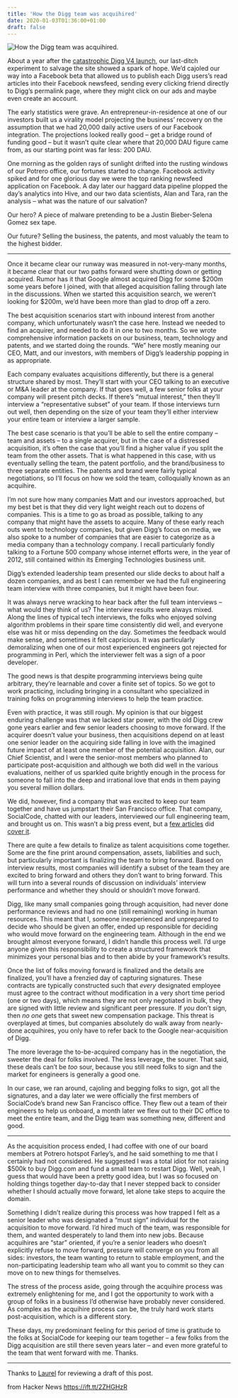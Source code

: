 ```yaml
---
title: 'How the Digg team was acquihired'
date: 2020-01-03T01:36:00+01:00
draft: false
---
```


![](https://lethain.com/static/author.png "How the Digg team was acquihired.")  

About a year after the [catastrophic Digg V4 launch](https://lethain.com/digg-v4/), our last-ditch experiment to salvage the site showed a spark of hope. We’d cajoled our way into a Facebook beta that allowed us to publish each Digg users’s read articles into their Facebook newsfeed, sending every clicking friend directly to Digg’s permalink page, where they might click on our ads and maybe even create an account.

The early statistics were grave. An entrepreneur-in-residence at one of our investors built us a virality model projecting the business’ recovery on the assumption that we had 20,000 daily active users of our Facebook integration. The projections looked really good – get a bridge round of funding good – but it wasn’t quite clear where that 20,000 DAU figure came from, as our starting point was far less: 200 DAU.

One morning as the golden rays of sunlight drifted into the rusting windows of our Potrero office, our fortunes started to change. Facebook activity spiked and for one glorious day we were the top ranking newsfeed application on Facebook. A day later our haggard data pipeline plopped the day’s analytics into Hive, and our two data scientists, Alan and Tara, ran the analysis – what was the nature of our salvation?

Our hero? A piece of malware pretending to be a Justin Bieber-Selena Gomez sex tape.

Our future? Selling the business, the patents, and most valuably the team to the highest bidder.

* * *

Once it became clear our runway was measured in not-very-many months, it became clear that our two paths forward were shutting down or getting acquired. Rumor has it that Google almost acquired Digg for some $200m some years before I joined, with that alleged acquisition falling through late in the discussions. When we started this acquisition search, we weren’t looking for $200m, we’d have been more than glad to drop off a zero.

The best acquisition scenarios start with inbound interest from another company, which unfortunately wasn’t the case here. Instead we needed to find an acquirer, and needed to do it in one to two months. So we wrote comprehensive information packets on our business, team, technology and patents, and we started doing the rounds. “We” here mostly meaning our CEO, Matt, and our investors, with members of Digg’s leadership popping in as appropriate.

Each company evaluates acquisitions differently, but there is a general structure shared by most. They’ll start with your CEO talking to an executive or M&A leader at the company. If that goes well, a few senior folks at your company will present pitch decks. If there’s “mutual interest,” then they’ll interview a “representative subset” of your team. If those interviews turn out well, then depending on the size of your team they’ll either interview your entire team or interview a larger sample.

The best case scenario is that you’ll be able to sell the entire company – team and assets – to a single acquirer, but in the case of a distressed acquisition, it’s often the case that you’ll find a higher value if you split the team from the other assets. That is what happened in this case, with us eventually selling the team, the patent portfolio, and the brand/business to three separate entities. The patents and brand were fairly typical negotiations, so I’ll focus on how we sold the team, colloquially known as an acquihire.

I’m not sure how many companies Matt and our investors approached, but my best bet is that they did very light weight reach out to dozens of companies. This is a time to go as broad as possible, talking to any company that might have the assets to acquire. Many of these early reach outs went to technology companies, but given Digg’s focus on media, we also spoke to a number of companies that are easier to categorize as a media company than a technology company. I recall particularly fondly talking to a Fortune 500 company whose internet efforts were, in the year of 2012, still contained within its Emerging Technologies business unit.

Digg’s extended leadership team presented our slide decks to about half a dozen companies, and as best I can remember we had the full engineering team interview with three companies, but it might have been four.

It was always nerve wracking to hear back after the full team interviews – what would they think of us? The interview results were always mixed. Along the lines of typical tech interviews, the folks who enjoyed solving algorithm problems in their spare time consistently did well, and everyone else was hit or miss depending on the day. Sometimes the feedback would make sense, and sometimes it felt capricious. It was particularly demoralizing when one of our most experienced engineers got rejected for programming in Perl, which the interviewer felt was a sign of a poor developer.

The good news is that despite programming interviews being quite arbitrary, they’re learnable and cover a finite set of topics. So we got to work practicing, including bringing in a consultant who specialized in training folks on programming interviews to help the team practice.

Even with practice, it was still rough. My opinion is that our biggest enduring challenge was that we lacked star power, with the old Digg crew gone years earlier and few senior leaders choosing to move forward. If the acquirer doesn’t value your business, then acquisitions depend on at least one senior leader on the acquiring side falling in love with the imagined future impact of at least one member of the potential acquisition. Alan, our Chief Scientist, and I were the senior-most members who planned to participate post-acquisition and although we both did well in the various evaluations, neither of us sparkled quite brightly enough in the process for someone to fall into the deep and irrational love that ends in them paying you several million dollars.

We did, however, find a company that was excited to keep our team together and have us jumpstart their San Francisco office. That company, SocialCode, chatted with our leaders, interviewed our full engineering team, and brought us on. This wasn’t a big press event, but a [few articles](http://allthingsd.com/20120430/diggs-tech-team-heads-for-the-washington-post-and-digg-looks-for-a-lifeline/?mod=atdtweet) did [cover it](https://www.poynter.org/reporting-editing/2012/its-official-diggs-tech-team-going-to-washington-post-co-s-socialcode/).

There are quite a few details to finalize as talent acquisitions come together. Some are the fine print around compensation, assets, liabilities and such, but particularly important is finalizing the team to bring forward. Based on interview results, most companies will identify a subset of the team they are excited to bring forward and others they don’t want to bring forward. This will turn into a several rounds of discussion on individuals’ interview performance and whether they should or shouldn’t move forward.

Digg, like many small companies going through acquisition, had never done performance reviews and had no one (still remaining) working in human resources. This meant that I, someone inexperienced and unprepared to decide who should be given an offer, ended up responsible for deciding who would move forward on the engineering team. Although in the end we brought almost everyone forward, I didn’t handle this process well. I’d urge anyone given this responsibility to create a structured framework that minimizes your personal bias and to then abide by your framework’s results.

Once the list of folks moving forward is finalized and the details are finalized, you’ll have a frenzied day of capturing signatures. These contracts are typically constructed such that _every_ designated employee must agree to the contract without modification in a very short time period (one or two days), which means they are not only negotiated in bulk, they are signed with little review and significant peer pressure. If _you_ don’t sign, then _no one_ gets that sweet new compensation package. This threat is overplayed at times, but companies absolutely do walk away from nearly-done acquihires, you only have to refer back to the Google near-acquisition of Digg.

The more leverage the to-be-acquired company has in the negotiation, the sweeter the deal for folks involved. The less leverage, the sourer. That said, these deals can’t be _too_ sour, because you still need folks to sign and the market for engineers is generally a good one.

In our case, we ran around, cajoling and begging folks to sign, got all the signatures, and a day later we were officially the first members of SocialCode’s brand new San Francisco office. They flew out a team of their engineers to help us onboard, a month later we flew out to their DC office to meet the entire team, and the Digg team was something new, different and good.

* * *

As the acquisition process ended, I had coffee with one of our board members at Potrero hotspot Farley’s, and he said something to me that I certainly had not considered. He suggested I was a total idiot for not raising $500k to buy Digg.com and fund a small team to restart Digg. Well, yeah, I guess that would have been a pretty good idea, but I was so focused on holding things together day-to-day that I never stepped back to consider whether I should actually move forward, let alone take steps to acquire the domain.

Something I didn’t realize during this process was how trapped I felt as a senior leader who was designated a “must sign” individual for the acquisition to move forward. I’d hired much of the team, was responsible for them, and wanted desperately to land them into new jobs. Because acquihires are “star” oriented, if you’re a senior leaders who doesn’t explicitly refuse to move forward, pressure will converge on you from all sides: investors, the team wanting to return to stable employment, and the non-participating leadership team who all want you to commit so they can move on to new things for themselves.

The stress of the process aside, going through the acquihire process was extremely enlightening for me, and I got the opportunity to work with a group of folks in a business I’d otherwise have probably never considered. As complex as the acquihire process can be, the truly hard work starts post-acquisition, which is a different story.

These days, my predominant feeling for this period of time is gratitude to the folks at SocialCode for keeping our team together – a few folks from the Digg acquisition are still there seven years later – and even more grateful to the team that went forward with me. Thanks.

* * *

Thanks to [Laurel](https://twitter.com/laurelcodes) for reviewing a draft of this post.

  
  
from Hacker News https://ift.tt/2ZHGHzR